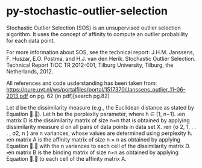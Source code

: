 # py-stochastic-outlier-selection
Stochastic Outlier Selection (SOS) is an unsupervised outlier selection algorithm. It uses the concept of affinity to compute an outlier probability for each data point.

For more information about SOS, see the technical report: J.H.M. Janssens, F. Huszar, E.O. Postma, and H.J. van den Herik. Stochastic Outlier Selection. Technical Report TiCC TR 2012-001, Tilburg University, Tilburg, the Netherlands, 2012.

All references and code usderstanding has been taken from: https://pure.uvt.nl/ws/portalfiles/portal/1517370/Janssens_outlier_11-06-2013.pdf on pg. 62 (in pdf)[search pg.82]





Let d be the dissimilarity measure (e.g., the Euclidean distance as stated by Equation .). Let h
be the perplexity parameter, where h ∈ [1, n−1]. en matrix D is the dissimilarity matrix of
size n×n that is obtained by applying dissimilarity measure d on all pairs of data points in data
set X. en {σ
2, 1, . . . , σ2, n
} are n variances, whose values are determined using perplexity h. en matrix A is the affinity matrix of size n × n as obtained by applying
Equation . with the n variances to each cell of the dissimilarity matrix D. en matrix B is
the binding matrix of size n×n as obtained by applying Equation . to each cell of the affinity
matrix A.
